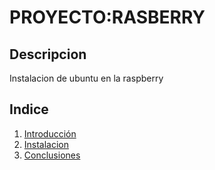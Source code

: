 # PROYECTO:RASBERRY
## Descripcion
Instalacion de ubuntu en la raspberry

## Indice
1. [Introducción](https://github.com/alemelendez99/proyecto/blob/d0fb8c1bda87d54d95b019853b37966c849bacb0/INTRODUCCION.md)
2. [Instalacion](https://github.com/alemelendez99/proyecto/blob/d0fb8c1bda87d54d95b019853b37966c849bacb0/INSTALACION.md)
3. [Conclusiones](https://github.com/alemelendez99/proyecto/blob/d0fb8c1bda87d54d95b019853b37966c849bacb0/CONCLUSIONES.md)
